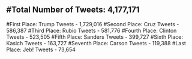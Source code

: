 #Total Number of Tweets: 4,177,171 
---
#First Place: Trump Tweets - 1,729,016
#Second Place: Cruz Tweets - 586,387
#Third Place: Rubio Tweets - 581,776
#Fourth Place: Clinton Tweets - 523,505
#Fifth Place: Sanders Tweets - 399,727
#Sixth Place: Kasich Tweets - 163,727
#Seventh Place: Carson Tweets - 119,388
#Last Place: Jeb! Tweets - 73,654
